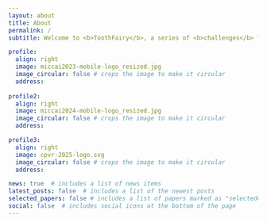```yaml
---
layout: about
title: About
permalink: /
subtitle: Welcome to <b>ToothFairy</b>, a series of <b>challenges</b> focused on dental images analysis.

profile:
  align: right
  image: miccai2023-mobile-logo_resized.jpg
  image_circular: false # crops the image to make it circular
  address: 
    
profile2:
  align: right
  image: miccai2024-mobile-logo_resized.jpg
  image_circular: false # crops the image to make it circular
  address:

profile3:
  align: right
  image: cpvr-2025-logo.svg
  image_circular: false # crops the image to make it circular
  address:

news: true  # includes a list of news items
latest_posts: false  # includes a list of the newest posts
selected_papers: false # includes a list of papers marked as "selected={true}"
social: false  # includes social icons at the bottom of the page
---
```


